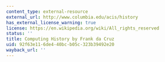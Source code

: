 ```yaml
---
content_type: external-resource
external_url: http://www.columbia.edu/acis/history
has_external_license_warning: true
license: https://en.wikipedia.org/wiki/All_rights_reserved
status: ''
title: Computing History by Frank da Cruz
uid: 92f63e11-6de4-40bc-b05c-323b39492e20
wayback_url: ''
---
```

